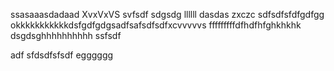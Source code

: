 ssasaaasdadaad
XvxVxVS
svfsdf
sdgsdg
llllll
dasdas
zxczc
sdfsdfsfdfgdfgg
okkkkkkkkkkkdsfgdfgdgsadfsafsdfsdfxcvvvvvs
fffffffffdfhdfhfghkhkhk
dsgdsghhhhhhhhhh
ssfsdf


adf
sfdsdfsfsdf
egggggg
